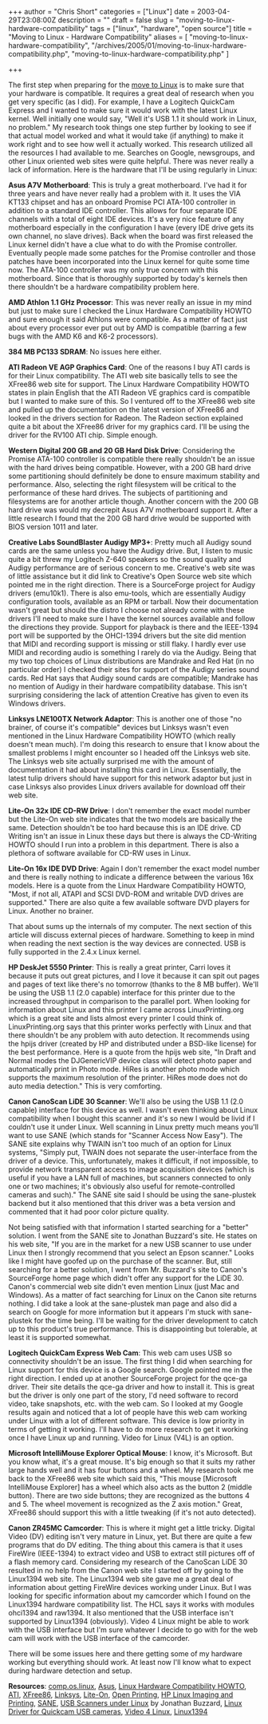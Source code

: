 +++
author = "Chris Short"
categories = ["Linux"]
date = 2003-04-29T23:08:00Z
description = ""
draft = false
slug = "moving-to-linux-hardware-compatibility"
tags = ["linux", "hardware", "open source"]
title = "Moving to Linux - Hardware Compatibility"
aliases = [
    "moving-to-linux-hardware-compatibility",
    "/archives/2005/01/moving-to-linux-hardware-compatibility.php",
    "moving-to-linux-hardware-compatibility.php"
]

+++

The first step when preparing for the [move to Linux](/moving-to-linux/) is to make sure that your hardware is compatible. It requires a great deal of research when you get very specific (as I did). For example, I have a Logitech QuickCam Express and I wanted to make sure it would work with the latest Linux kernel. Well initially one would say, "Well it's USB 1.1 it should work in Linux, no problem." My research took things one step further by looking to see if that actual model worked and what it would take (if anything) to make it work right and to see how well it actually worked. This research utilized all the resources I had available to me. Searches on Google, newsgroups, and other Linux oriented web sites were quite helpful. There was never really a lack of information. Here is the hardware that I'll be using regularly in Linux:

<script async src="//pagead2.googlesyndication.com/pagead/js/adsbygoogle.js"></script>
<!-- chrisshort.net Responsive -->
<ins class="adsbygoogle"
     style="display:block"
     data-ad-client="ca-pub-8972983586873269"
     data-ad-slot="1297095894"
     data-ad-format="auto"></ins>
<script>
   (adsbygoogle = window.adsbygoogle || []).push({});
</script>

**Asus A7V Motherboard**: This is truly a great motherboard. I've had it for three years and have never really had a problem with it. It uses the VIA KT133 chipset and has an onboard Promise PCI ATA-100 controller in addition to a standard IDE controller. This allows for four separate IDE channels with a total of eight IDE devices. It's a very nice feature of any motherboard especially in the configuration I have (every IDE drive gets its own channel, no slave drives). Back when the board was first released the Linux kernel didn't have a clue what to do with the Promise controller. Eventually people made some patches for the Promise controller and those patches have been incorporated into the Linux kernel for quite some time now. The ATA-100 controller was my only true concern with this motherboard. Since that is thoroughly supported by today's kernels then there shouldn't be a hardware compatibility problem here.

**AMD Athlon 1.1 GHz Processor**: This was never really an issue in my mind but just to make sure I checked the Linux Hardware Compatibility HOWTO and sure enough it said Athlons were compatible. As a matter of fact just about every processor ever put out by AMD is compatible (barring a few bugs with the AMD K6 and K6-2 processors).

**384 MB PC133 SDRAM**: No issues here either.

**ATI Radeon VE AGP Graphics Card**: One of the reasons I buy ATI cards is for their Linux compatibility. The ATI web site basically tells to see the XFree86 web site for support. The Linux Hardware Compatibility HOWTO states in plain English that the ATI Radeon VE graphics card is compatible but I wanted to make sure of this. So I ventured off to the XFree86 web site and pulled up the documentation on the latest version of XFree86 and looked in the drivers section for Radeon. The Radeon section explained quite a bit about the XFree86 driver for my graphics card. I'll be using the driver for the RV100 ATI chip. Simple enough.

**Western Digital 200 GB and 20 GB Hard Disk Drive**: Considering the Promise ATA-100 controller is compatible there really shouldn't be an issue with the hard drives being compatible. However, with a 200 GB hard drive some partitioning should definitely be done to ensure maximum stability and performance. Also, selecting the right filesystem will be critical to the performance of these hard drives. The subjects of partitioning and filesystems are for another article though. Another concern with the 200 GB hard drive was would my decrepit Asus A7V motherboard support it. After a little research I found that the 200 GB hard drive would be supported with BIOS version 1011 and later.

<script async src="//pagead2.googlesyndication.com/pagead/js/adsbygoogle.js"></script>
<!-- chrisshort.net Responsive -->
<ins class="adsbygoogle"
     style="display:block"
     data-ad-client="ca-pub-8972983586873269"
     data-ad-slot="1297095894"
     data-ad-format="auto"></ins>
<script>
   (adsbygoogle = window.adsbygoogle || []).push({});
</script>

**Creative Labs SoundBlaster Audigy MP3+**: Pretty much all Audigy sound cards are the same unless you have the Audigy drive. But, I listen to music quite a bit threw my Logitech Z-640 speakers so the sound quality and Audigy performance are of serious concern to me. Creative's web site was of little assistance but it did link to Creative's Open Source web site which pointed me in the right direction. There is a SourceForge project for Audigy drivers (emu10k1). There is also emu-tools, which are essentially Audigy configuration tools, available as an RPM or tarball. Now their documentation wasn't great but should the distro I choose not already come with these drivers I'll need to make sure I have the kernel sources available and follow the directions they provide. Support for playback is there and the IEEE-1394 port will be supported by the OHCI-1394 drivers but the site did mention that MIDI and recording support is missing or still flaky. I hardly ever use MIDI and recording audio is something I rarely do via the Audigy. Being that my two top choices of Linux distributions are Mandrake and Red Hat (in no particular order) I checked their sites for support of the Audigy series sound cards. Red Hat says that Audigy sound cards are compatible; Mandrake has no mention of Audigy in their hardware compatibility database. This isn't surprising considering the lack of attention Creative has given to even its Windows drivers.

**Linksys LNE100TX Network Adaptor**: This is another one of those "no brainer, of course it's compatible" devices but Linksys wasn't even mentioned in the Linux Hardware Compatibility HOWTO (which really doesn't mean much). I'm doing this research to ensure that I know about the smallest problems I might encounter so I headed off the Linksys web site. The Linksys web site actually surprised me with the amount of documentation it had about installing this card in Linux. Essentially, the latest tulip drivers should have support for this network adaptor but just in case Linksys also provides Linux drivers available for download off their web site.

**Lite-On 32x IDE CD-RW Drive**: I don't remember the exact model number but the Lite-On web site indicates that the two models are basically the same. Detection shouldn't be too hard because this is an IDE drive. CD Writing isn't an issue in Linux these days but there is always the CD-Writing HOWTO should I run into a problem in this department. There is also a plethora of software available for CD-RW uses in Linux.

**Lite-On 16x IDE DVD Drive**: Again I don't remember the exact model number and there is really nothing to indicate a difference between the various 16x models. Here is a quote from the Linux Hardware Compatibility HOWTO, "Most, if not all, ATAPI and SCSI DVD-ROM and writable DVD drives are supported." There are also quite a few available software DVD players for Linux. Another no brainer.

That about sums up the internals of my computer. The next section of this article will discuss external pieces of hardware. Something to keep in mind when reading the next section is the way devices are connected. USB is fully supported in the 2.4.x Linux kernel.

<script async src="//pagead2.googlesyndication.com/pagead/js/adsbygoogle.js"></script>
<!-- chrisshort.net Responsive -->
<ins class="adsbygoogle"
     style="display:block"
     data-ad-client="ca-pub-8972983586873269"
     data-ad-slot="1297095894"
     data-ad-format="auto"></ins>
<script>
   (adsbygoogle = window.adsbygoogle || []).push({});
</script>

**HP DeskJet 5550 Printer**: This is really a great printer, Carri loves it because it puts out great pictures, and I love it because it can spit out pages and pages of text like there's no tomorrow (thanks to the 8 MB buffer). We'll be using the USB 1.1 (2.0 capable) interface for this printer due to the increased throughput in comparison to the parallel port. When looking for information about Linux and this printer I came across LinuxPrinting.org which is a great site and lists almost every printer I could think of. LinuxPrinting.org says that this printer works perfectly with Linux and that there shouldn't be any problem with auto detection. It recommends using the hpijs driver (created by HP and distributed under a BSD-like license) for the best performance. Here is a quote from the hpijs web site, "In Draft and Normal modes the DJGenericVIP device class will detect photo paper and automatically print in Photo mode. HiRes is another photo mode which supports the maximum resolution of the printer. HiRes mode does not do auto media detection." This is very comforting.

**Canon CanoScan LiDE 30 Scanner**: We'll also be using the USB 1.1 (2.0 capable) interface for this device as well. I wasn't even thinking about Linux compatibility when I bought this scanner and it's so new I would be livid if I couldn't use it under Linux. Well scanning in Linux pretty much means you'll want to use SANE (which stands for "Scanner Access Now Easy"). The SANE site explains why TWAIN isn't too much of an option for Linux systems, "Simply put, TWAIN does not separate the user-interface from the driver of a device. This, unfortunately, makes it difficult, if not impossible, to provide network transparent access to image acquisition devices (which is useful if you have a LAN full of machines, but scanners connected to only one or two machines; it's obviously also useful for remote-controlled cameras and such)." The SANE site said I should be using the sane-plustek backend but it also mentioned that this driver was a beta version and commented that it had poor color picture quality.

Not being satisfied with that information I started searching for a "better" solution. I went from the SANE site to Jonathan Buzzard's site. He states on his web site, "If you are in the market for a new USB scanner to use under Linux then I strongly recommend that you select an Epson scanner." Looks like I might have goofed up on the purchase of the scanner. But, still searching for a better solution, I went from Mr. Buzzard's site to Canon's SourceForge home page which didn't offer any support for the LiDE 30. Canon's commercial web site didn't even mention Linux (just Mac and Windows). As a matter of fact searching for Linux on the Canon site returns nothing. I did take a look at the sane-plustek man page and also did a search on Google for more information but it appears I'm stuck with sane-plustek for the time being. I'll be waiting for the driver development to catch up to this product's true performance. This is disappointing but tolerable, at least it is supported somewhat.

<script async src="//pagead2.googlesyndication.com/pagead/js/adsbygoogle.js"></script>
<!-- chrisshort.net Responsive -->
<ins class="adsbygoogle"
     style="display:block"
     data-ad-client="ca-pub-8972983586873269"
     data-ad-slot="1297095894"
     data-ad-format="auto"></ins>
<script>
   (adsbygoogle = window.adsbygoogle || []).push({});
</script>

**Logitech QuickCam Express Web Cam**: This web cam uses USB so connectivity shouldn't be an issue. The first thing I did when searching for Linux support for this device is a Google search. Google pointed me in the right direction. I ended up at another SourceForge project for the qce-ga driver. Their site details the qce-ga driver and how to install it. This is great but the driver is only one part of the story, I'd need software to record video, take snapshots, etc. with the web cam. So I looked at my Google results again and noticed that a lot of people have this web cam working under Linux with a lot of different software. This device is low priority in terms of getting it working. I'll have to do more research to get it working once I have Linux up and running. Video for Linux (V4L) is an option.

**Microsoft IntelliMouse Explorer Optical Mouse**: I know, it's Microsoft. But you know what, it's a great mouse. It's big enough so that it suits my rather large hands well and it has four buttons and a wheel. My research took me back to the XFree86 web site which said this, "This mouse [Microsoft IntelliMouse Explorer] has a wheel which also acts as the button 2 (middle button). There are two side buttons; they are recognized as the buttons 4 and 5. The wheel movement is recognized as the Z axis motion." Great, XFree86 should support this with a little tweaking (if it's not auto detected).

**Canon ZR45MC Camcorder**: This is where it might get a little tricky. Digital Video (DV) editing isn't very mature in Linux, yet. But there are quite a few programs that do DV editing. The thing about this camera is that it uses FireWire (IEEE-1394) to extract video and USB to extract still pictures off of a flash memory card. Considering my research of the CanoScan LiDE 30 resulted in no help from the Canon web site I started off by going to the Linux1394 web site. The Linux1394 web site gave me a great deal of information about getting FireWire devices working under Linux. But I was looking for specific information about my camcorder which I found on the Linux1394 hardware compatibility list. The HCL says it works with modules ohci1394 and raw1394. It also mentioned that the USB interface isn't supported by Linux1394 (obviously). Video 4 Linux might be able to work with the USB interface but I'm sure whatever I decide to go with for the web cam will work with the USB interface of the camcorder.

There will be some issues here and there getting some of my hardware working but everything should work. At least now I'll know what to expect during hardware detection and setup.

**Resources**: [comp.os.linux](https://groups.google.com/forum/#!search/comp.os.linux), [Asus](http://www.asus.com/), [Linux Hardware Compatibility HOWTO](http://www.tldp.org/HOWTO/Hardware-HOWTO/), [ATI](http://www.amd.com/en-us/products/graphics), [XFree86](http://www.xfree86.org/), [Linksys](http://www.linksys.com/), [Lite-On](http://www.liteonit.com/), [Open Printing](http://www.openprinting.org/printers), [HP Linux Imaging and Printing](http://hplipopensource.com/hplip-web/index.html),  [SANE](http://www.sane-project.org/), [USB Scanners under Linux](http://www.buzzard.me.uk/jonathan/scanners-usb.html) by Jonathan Buzzard,  [Linux Driver for Quickcam USB cameras](http://qce-ga.sourceforge.net/), [Video 4 Linux](http://www.exploits.org/v4l/), [Linux1394](https://ieee1394.wiki.kernel.org/index.php/Main_Page)